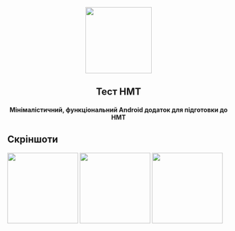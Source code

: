 <p align="center"><a href="0"><img src="https://github.com/woldesj/TEST_NMT1/assets/94752984/aed3748a-dbce-4c1f-b79c-2f289a8b8588" width="150"></a></p> 
<h2 align="center"><b>Тест НМТ</b></h2>
<h4 align="center">Мінімалістичний, функціональний Android додаток для підготовки до НМТ</h4>

## Cкріншоти

[<img src="https://github.com/woldesj/TEST_NMT1/assets/94752984/5687b5e0-d3a4-4440-b132-89eeb966fa3a" width=160>](fastlane/metadata/android/en-US/images/phoneScreenshots/00.png)
[<img src="https://github.com/woldesj/TEST_NMT1/assets/94752984/348558a5-21d7-4da3-9ac3-5e73fd9c43c7" width=160>](fastlane/metadata/android/en-US/images/phoneScreenshots/01.png)
[<img src="https://github.com/woldesj/TEST_NMT1/assets/94752984/d93afb9d-6822-4f0a-95ad-2127869c20c3" width=160>](fastlane/metadata/android/en-US/images/phoneScreenshots/02.png)
